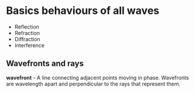 # Basics behaviours of all waves
- Reflection 
- Refraction
- Diffraction
- Interference 
## Wavefronts and rays 
**wavefront** - A line connecting adjacent points moving in phase. Wavefronts are wavelength apart and perpendicular to the rays that represent them. 
